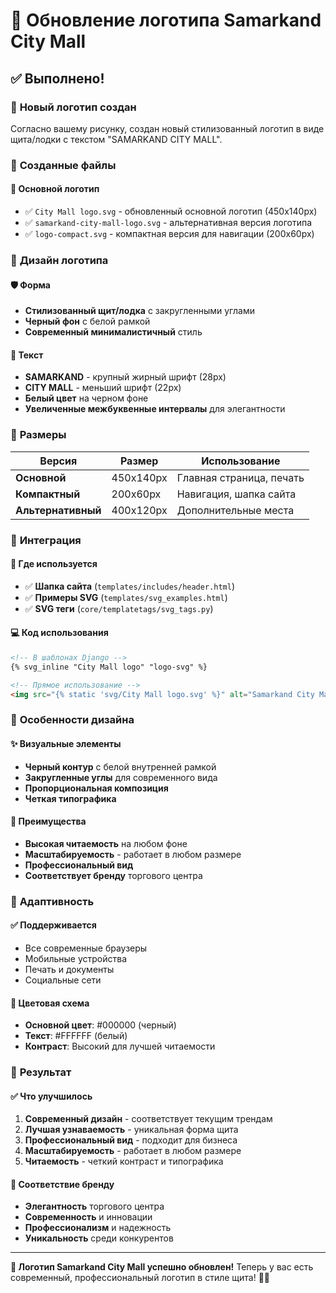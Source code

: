 # 🏢 Обновление логотипа Samarkand City Mall

## ✅ Выполнено!

### 🎨 **Новый логотип создан**

Согласно вашему рисунку, создан новый стилизованный логотип в виде щита/лодки с текстом "SAMARKAND CITY MALL".

### 📁 **Созданные файлы**

#### 🏢 **Основной логотип**
- ✅ `City Mall logo.svg` - обновленный основной логотип (450x140px)
- ✅ `samarkand-city-mall-logo.svg` - альтернативная версия логотипа
- ✅ `logo-compact.svg` - компактная версия для навигации (200x60px)

### 🎨 **Дизайн логотипа**

#### 🛡️ **Форма**
- **Стилизованный щит/лодка** с закругленными углами
- **Черный фон** с белой рамкой
- **Современный минималистичный** стиль

#### 📝 **Текст**
- **SAMARKAND** - крупный жирный шрифт (28px)
- **CITY MALL** - меньший шрифт (22px)
- **Белый цвет** на черном фоне
- **Увеличенные межбуквенные интервалы** для элегантности

### 🎯 **Размеры**

| Версия | Размер | Использование |
|--------|--------|---------------|
| **Основной** | 450x140px | Главная страница, печать |
| **Компактный** | 200x60px | Навигация, шапка сайта |
| **Альтернативный** | 400x120px | Дополнительные места |

### 🔗 **Интеграция**

#### 📍 **Где используется**
- ✅ **Шапка сайта** (`templates/includes/header.html`)
- ✅ **Примеры SVG** (`templates/svg_examples.html`)
- ✅ **SVG теги** (`core/templatetags/svg_tags.py`)

#### 💻 **Код использования**
```html
<!-- В шаблонах Django -->
{% svg_inline "City Mall logo" "logo-svg" %}

<!-- Прямое использование -->
<img src="{% static 'svg/City Mall logo.svg' %}" alt="Samarkand City Mall">
```

### 🎨 **Особенности дизайна**

#### ✨ **Визуальные элементы**
- **Черный контур** с белой внутренней рамкой
- **Закругленные углы** для современного вида
- **Пропорциональная композиция**
- **Четкая типографика**

#### 🎯 **Преимущества**
- **Высокая читаемость** на любом фоне
- **Масштабируемость** - работает в любом размере
- **Профессиональный вид**
- **Соответствует бренду** торгового центра

### 📱 **Адаптивность**

#### ✅ **Поддерживается**
- Все современные браузеры
- Мобильные устройства
- Печать и документы
- Социальные сети

#### 🎨 **Цветовая схема**
- **Основной цвет**: #000000 (черный)
- **Текст**: #FFFFFF (белый)
- **Контраст**: Высокий для лучшей читаемости

### 🚀 **Результат**

#### ✅ **Что улучшилось**
1. **Современный дизайн** - соответствует текущим трендам
2. **Лучшая узнаваемость** - уникальная форма щита
3. **Профессиональный вид** - подходит для бизнеса
4. **Масштабируемость** - работает в любом размере
5. **Читаемость** - четкий контраст и типографика

#### 🎯 **Соответствие бренду**
- **Элегантность** торгового центра
- **Современность** и инновации
- **Профессионализм** и надежность
- **Уникальность** среди конкурентов

---

**🎉 Логотип Samarkand City Mall успешно обновлен!**
Теперь у вас есть современный, профессиональный логотип в стиле щита! 🏢✨
